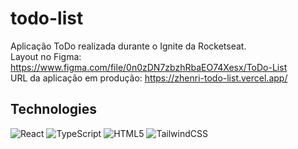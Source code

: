 ﻿# todo-list
Aplicação ToDo realizada durante o Ignite da Rocketseat.
<br>
Layout no Figma: https://www.figma.com/file/0n0zDN7zbzhRbaEO74Xesx/ToDo-List
<br>
URL da aplicação em produção: https://zhenri-todo-list.vercel.app/
## Technologies
![React](https://img.shields.io/badge/react-%2320232a.svg?style=for-the-badge&logo=react&logoColor=%2361DAFB)
![TypeScript](https://img.shields.io/badge/typescript-%23007ACC.svg?style=for-the-badge&logo=typescript&logoColor=white)
![HTML5](https://img.shields.io/badge/html5-%23E34F26.svg?style=for-the-badge&logo=html5&logoColor=white)
![TailwindCSS](https://img.shields.io/badge/tailwindcss-%2338B2AC.svg?style=for-the-badge&logo=tailwind-css&logoColor=white)
